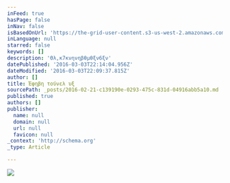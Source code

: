 ```yaml
---
inFeed: true
hasPage: false
inNav: false
isBasedOnUrl: 'https://the-grid-user-content.s3-us-west-2.amazonaws.com/693219ef-e08e-445e-9570-789e7dbb515a.png'
inLanguage: null
starred: false
keywords: []
description: 'Θλ,κ7κνηνηβθμθξν6ξν'
datePublished: '2016-03-03T22:14:04.956Z'
dateModified: '2016-03-03T22:09:37.815Z'
author: []
title: Έφηβη τούνελ υξ
sourcePath: _posts/2016-02-21-c139190e-0293-475c-831d-04916abb5a10.md
published: true
authors: []
publisher:
  name: null
  domain: null
  url: null
  favicon: null
_context: 'http://schema.org'
_type: Article

---
```

![](https://the-grid-user-content.s3-us-west-2.amazonaws.com/693219ef-e08e-445e-9570-789e7dbb515a.png)